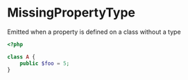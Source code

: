 # MissingPropertyType

Emitted when a property is defined on a class without a type

```php
<?php

class A {
    public $foo = 5;
}
```
